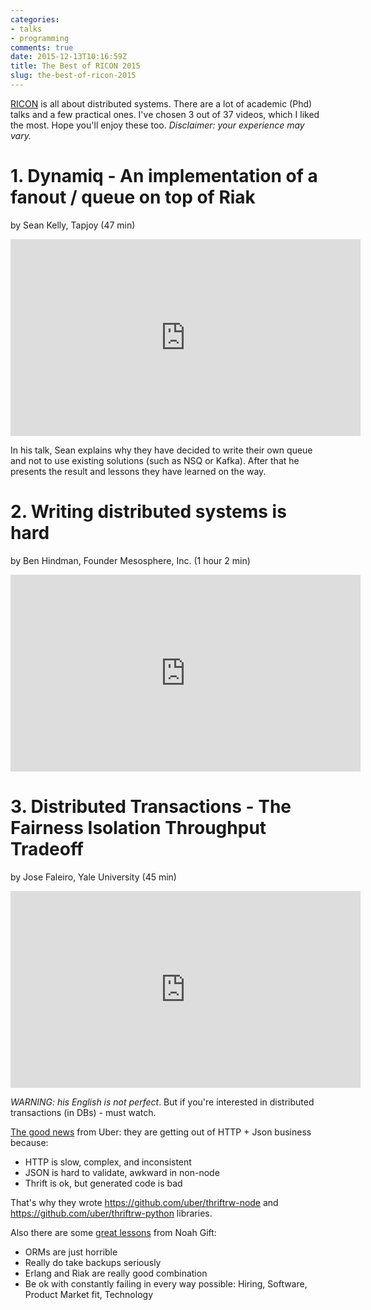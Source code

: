 ```yaml
---
categories:
- talks
- programming
comments: true
date: 2015-12-13T10:16:59Z
title: The Best of RICON 2015
slug: the-best-of-ricon-2015
---
```


[RICON](http://www.ricon.io/index.html) is all about distributed systems. There
are a lot of academic (Phd) talks and a few practical ones. I've chosen 3 out
of 37 videos, which I liked the most. Hope you'll enjoy these too. _Disclaimer:
your experience may vary._

<!--more-->

# 1. Dynamiq - An implementation of a fanout / queue on top of Riak

by Sean Kelly, Tapjoy (47 min)

<iframe width="560" height="315" src="https://www.youtube.com/embed/KKk_je4GCqs" frameborder="0" allowfullscreen></iframe>

In his talk, Sean explains why they have decided to write their own queue and
not to use existing solutions (such as NSQ or Kafka). After that he presents
the result and lessons they have learned on the way.

# 2. Writing distributed systems is hard

by Ben Hindman, Founder Mesosphere, Inc. (1 hour 2 min)

<iframe width="560" height="315" src="https://www.youtube.com/embed/K76WZkkBO2c" frameborder="0" allowfullscreen></iframe>

# 3. Distributed Transactions - The Fairness Isolation Throughput Tradeoff

by Jose Faleiro, Yale University (45 min)

<iframe width="560" height="315" src="https://www.youtube.com/embed/5GvvkmrKKrM" frameborder="0" allowfullscreen></iframe>

*WARNING: his English is not perfect*. But if you're interested in distributed
transactions (in DBs) - must watch.

[The good news](https://youtu.be/N2472uS5Y6M?t=17m31s) from Uber: they are getting out of HTTP + Json business because:

- HTTP is slow, complex, and inconsistent
- JSON is hard to validate, awkward in non-node
- Thrift is ok, but generated code is bad

That's why they wrote https://github.com/uber/thriftrw-node and
https://github.com/uber/thriftrw-python libraries.

Also there are some [great lessons](https://youtu.be/GT8JbaRyrsc?t=28m34s) from Noah Gift:

- ORMs are just horrible
- Really do take backups seriously
- Erlang and Riak are really good combination
- Be ok with constantly failing in every way possible: Hiring, Software, Product Market fit, Technology

